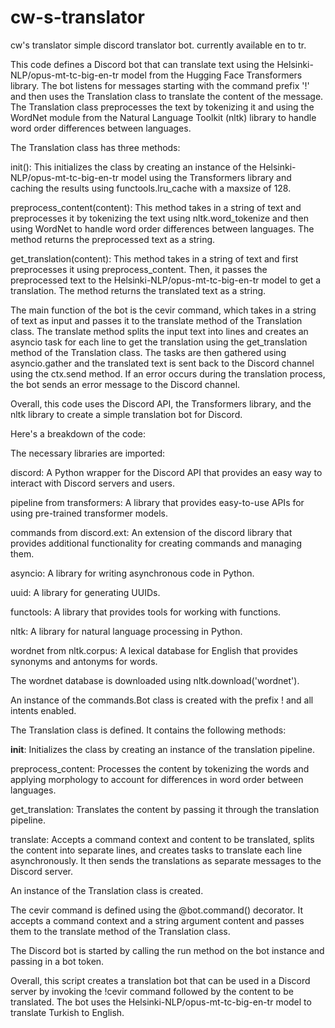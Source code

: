 # cw-s-translator
cw's translator simple discord translator bot. currently available en to tr.

This code defines a Discord bot that can translate text using the Helsinki-NLP/opus-mt-tc-big-en-tr model from the Hugging Face Transformers library. The bot listens for messages starting with the command prefix '!' and then uses the Translation class to translate the content of the message. The Translation class preprocesses the text by tokenizing it and using the WordNet module from the Natural Language Toolkit (nltk) library to handle word order differences between languages.

The Translation class has three methods:

init(): This initializes the class by creating an instance of the Helsinki-NLP/opus-mt-tc-big-en-tr model using the Transformers library and caching the results using functools.lru_cache with a maxsize of 128.

preprocess_content(content): This method takes in a string of text and preprocesses it by tokenizing the text using nltk.word_tokenize and then using WordNet to handle word order differences between languages. The method returns the preprocessed text as a string.

get_translation(content): This method takes in a string of text and first preprocesses it using preprocess_content. Then, it passes the preprocessed text to the Helsinki-NLP/opus-mt-tc-big-en-tr model to get a translation. The method returns the translated text as a string.

The main function of the bot is the cevir command, which takes in a string of text as input and passes it to the translate method of the Translation class. The translate method splits the input text into lines and creates an asyncio task for each line to get the translation using the get_translation method of the Translation class. The tasks are then gathered using asyncio.gather and the translated text is sent back to the Discord channel using the ctx.send method. If an error occurs during the translation process, the bot sends an error message to the Discord channel.

Overall, this code uses the Discord API, the Transformers library, and the nltk library to create a simple translation bot for Discord.

Here's a breakdown of the code:

The necessary libraries are imported:

discord: A Python wrapper for the Discord API that provides an easy way to interact with Discord servers and users.

pipeline from transformers: A library that provides easy-to-use APIs for using pre-trained transformer models.

commands from discord.ext: An extension of the discord library that provides additional functionality for creating commands and managing them.

asyncio: A library for writing asynchronous code in Python.

uuid: A library for generating UUIDs.

functools: A library that provides tools for working with functions.

nltk: A library for natural language processing in Python.

wordnet from nltk.corpus: A lexical database for English that provides synonyms and antonyms for words.

The wordnet database is downloaded using nltk.download('wordnet').


An instance of the commands.Bot class is created with the prefix ! and all intents enabled.

The Translation class is defined. It contains the following methods:

__init__: Initializes the class by creating an instance of the translation pipeline.

preprocess_content: Processes the content by tokenizing the words and applying morphology to account for differences in word order between languages.

get_translation: Translates the content by passing it through the translation pipeline.

translate: Accepts a command context and content to be translated, splits the content into separate lines, and creates tasks to translate each line asynchronously. It then sends the translations as separate messages to the Discord server.

An instance of the Translation class is created.


The cevir command is defined using the @bot.command() decorator. It accepts a command context and a string argument content and passes them to the translate method of the Translation class.

The Discord bot is started by calling the run method on the bot instance and passing in a bot token.

Overall, this script creates a translation bot that can be used in a Discord server by invoking the !cevir command followed by the content to be translated. The bot uses the Helsinki-NLP/opus-mt-tc-big-en-tr model to translate Turkish to English.
